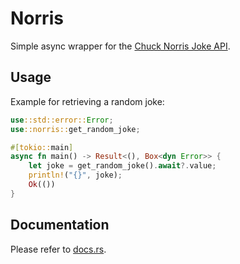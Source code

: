 # Norris

Simple async wrapper for the [Chuck Norris Joke API](https://api.chucknorris.io/).

## Usage

Example for retrieving a random joke:

```rust
use::std::error::Error;
use::norris::get_random_joke;

#[tokio::main]
async fn main() -> Result<(), Box<dyn Error>> {
    let joke = get_random_joke().await?.value;
    println!("{}", joke);
    Ok(())
}
```

## Documentation

Please refer to [docs.rs](https://docs.rs/norris/).
